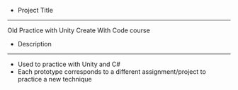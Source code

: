 * Project Title
---------------
Old Practice with Unity Create With Code course

* Description
-------------
- Used to practice with Unity and C#
- Each prototype corresponds to a different assignment/project to practice a new technique
